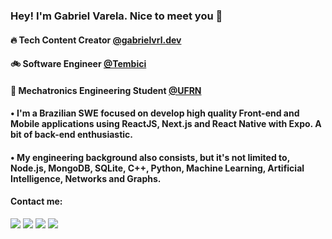 ### Hey! I'm Gabriel Varela. Nice to meet you 🤝

#### 🔥 Tech Content Creator <a href="https://www.instagram.com/gabrielvrl.dev/">@gabrielvrl.dev</a>
#### :bike: Software Engineer <a href="https://tembici.com.br/">@Tembici</a>
#### 🤖 Mechatronics Engineering Student <a href="https://www.ufrn.br/">@UFRN</a>

#### • I'm a Brazilian SWE focused on develop high quality Front-end and Mobile applications using ReactJS, Next.js and React Native with Expo. A bit of back-end enthusiastic.
#### • My engineering background also consists, but it's not limited to, Node.js, MongoDB, SQLite, C++, Python, Machine Learning, Artificial Intelligence, Networks and Graphs.

#### Contact me:
<div>
  <a href="https://www.youtube.com/channel/UC_C9kTkVH6Crykw0WPsSHTA" target="_blank"><img src="https://img.shields.io/badge/-Youtube-%23EA4335?style=for-the-badge&logo=youtube&logoColor=white" target="_blank"></a>
  <a href="https://instagram.com/gabrielvrl.dev" target="_blank"><img src="https://img.shields.io/badge/-Instagram-%23E4405F?style=for-the-badge&logo=instagram&logoColor=white" target="_blank"></a>
  <a href = "mailto: gabrielvarelaneto11@gmail.com"><img src="https://img.shields.io/badge/-Gmail-%23333?style=for-the-badge&logo=gmail&logoColor=white" target="_blank"></a>
  <a href="https://www.linkedin.com/in/gabrielvrl/" target="_blank"><img src="https://img.shields.io/badge/-LinkedIn-%230077B5?style=for-the-badge&logo=linkedin&logoColor=white" target="_blank"></a> 
</div>
